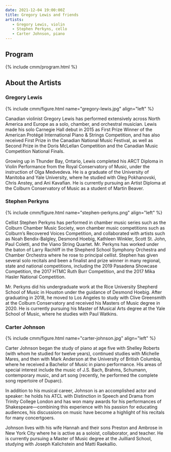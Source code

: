 ```yaml
---
date: 2021-12-04 19:00:00Z
title: Gregory Lewis and friends
artists: 
   - Gregory Lewis, violin
   - Stephen Perkyns, cello
   - Carter Johnson, piano
---
```


## Program

{% include cmm/program.html %}

## About the Artists

### Gregory Lewis

{% include cmm/figure.html name="gregory-lewis.jpg" align="left" %}

Canadian violinist Gregory Lewis has performed extensively across North America and Europe as a
solo, chamber, and orchestral musician. Lewis made his solo Carnegie Hall debut in 2015 as First
Prize Winner of the American Protégé International Piano & Strings Competition, and has also
received First Prize in the Canadian National Music Festival, as well as Second Prize in the Doris
McLellan Competition and the Canadian Music Competition National Finals.

Growing up in Thunder Bay, Ontario, Lewis completed his ARCT Diploma in Violin Performance from the
Royal Conservatory of Music, under the instruction of Olga Medvedeva. He is a graduate of the
University of Manitoba and Yale University, where he studied with Oleg Pokhanovski, Chris Anstey,
and Ani Kavafian. He is currently pursuing an Artist Diploma at the Colburn Conservatory of Music as
a student of Martin Beaver.

### Stephen Perkyns

{% include cmm/figure.html name="stephen-perkyns.png" align="left" %}

Cellist Stephen Perkyns has performed in chamber music series such as the Colburn Chamber Music
Society, won chamber music competitions such as Colburn’s Recovered Voices Competition, and
collaborated with artists such as Noah Bendix-Balgley, Desmond Hoebig, Kathleen Winkler, Scott St.
John, Paul Coletti, and the Viano String Quartet. Mr. Perkyns has worked under the baton of Larry
Rachliff in the Shepherd School Symphony Orchestra and Chamber Orchestra where he rose to principal
cellist. Stephen has given several solo recitals and been a finalist and prize winner in many
regional, state and national competitions, including the 2019 Pasadena Showcase Competition, the
2017 HTMC Ruth Burr Competition, and the 2017 Mika Hasler National Competition.

Mr. Perkyns did his undergraduate work at the Rice University Shepherd School of Music in Houston
under the guidance of Desmond Hoebig. After graduating in 2018, he moved to Los Angeles to study
with Clive Greensmith at the Colburn Conservatory and received his Masters of Music degree in 2020.
He is currently pursuing his Master of Musical Arts degree at the Yale School of Music, where he
studies with Paul Watkins.

### Carter Johnson

{% include cmm/figure.html name="carter-johnson.jpg" align="left" %}

Carter Johnson began the study of piano at age five with Shelley Roberts (with whom he studied for
twelve years), continued studies with Michelle Mares, and then with Mark Anderson at the University
of British Columbia, where he received a Bachelor of Music in piano performance. His areas of
special interest include the music of J.S. Bach, Brahms, Schumann, contemporary music, and art song
(recently, he performed the complete song repertoire of Duparc).

In addition to his musical career, Johnson is an accomplished actor and speaker: he holds his ATCL
with Distinction in Speech and Drama from Trinity College London and has won many awards for his
performances of Shakespeare—combining this experience with his passion for educating audiences, his
discussions on music have become a highlight of his recitals for many concertgoers.

Johnson lives with his wife Hannah and their sons Preston and Ambrose in New York City where he is
active as a soloist, collaborator, and teacher. He is currently pursuing a Master of Music degree at
the Juilliard School, studying with Joseph Kalichstein and Matti Raekallio.

